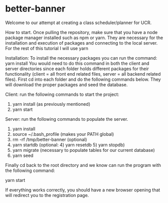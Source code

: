 # better-banner
Welcome to our attempt at creating a class scheduler/planner for UCR.

How to start. Once pulling the repository, make sure that you have a node package manager installed such as npm or yarn. They are necessary for the installation and execution of packages and connecting to the local server. For the rest of this tutorial I will use yarn

Installation:
To install the necessary packages you can run the command: yarn install
You would need to do this command in both the client and server directories since each folder holds different packages for their functionality (client = all front end related files, server = all backend related files). First cd into each folder and do the following commands below. They will download the proper packages and seed the database.  

Client:
run the following commands to start the project:
1) yarn install (as previously mentioned)
2) yarn start

Server:
run the following commands to populate the server.
1) yarn install
2) source ~/.bash_profile (makes your PATH global)
4) rm -rf /tmp/better-banner (optional)
3) yarn startdb (optional: 4) yarn resetdb   5) yarn stopdb)
6) yarn migrate (necessary to populate tables for our current database)
7) yarn seed 

Finally cd back to the root directory and we know can run the program with the following command:

yarn start

If everything works correctly, you should have a new browser opening that will redirect you to the registration page. 
